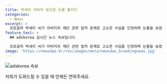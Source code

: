 ```yaml
---
title: 박세리 아버지 빚으로 눈물 흘리다
categories:
  - News
excerpt: >
  프로골퍼 박세리 씨가 아버지의 재단 관련 법적 문제로 고소한 사실을 인정하며 눈물을 보였습니다. 아버지의 부채 문제와 결별을 선언하고, 앞으로는 재단 활동에 집중할 것을 강조했습니다. 골프뿐 아니라 다른 스포츠도 후원할 의지를 밝히며 감동을 전했습니다.
feature_text: >
  ## adskorea 실시간 뉴스 속보입니다.

  프로골퍼 박세리 씨가 아버지의 재단 관련 법적 문제로 고소한 사실을 인정하며 눈물을 보였습니다. 아버지의 부채 문제와 결별을 선언하고, 앞으로는 재단 활동에 집중할 것을 강조했습니다. 골프뿐 아니라 다른 스포츠도 후원할 의지를 밝히며 감동을 전했습니다.
image: 'https://newsdao.kr/res/images/meta/newsdao_breakingnews.jpg'
---
```


<p><img src="https://newsdao.kr/res/images/meta/newsdao_breakingnews.jpg" alt="adskorea 속보" /></p>

<p>저희가 도와드릴 수 있을 때 언제든 연락주세요.</p>

